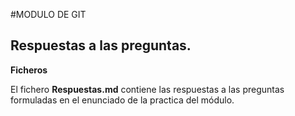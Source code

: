 #MODULO DE GIT

<h2>Respuestas a las preguntas.</h2>

**Ficheros**

El fichero **Respuestas.md** contiene las respuestas a las preguntas formuladas en el enunciado de la practica del módulo.
